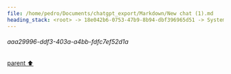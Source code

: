 ```yaml
---
file: /home/pedro/Documents/chatgpt_export/Markdown/New chat (1).md
heading_stack: <root> -> 18e042b6-0753-47b9-8b94-dbf396965d51 -> System -> 705df361-3567-44f4-ad9c-70bb5d82744c -> System -> aaa29996-ddf3-403a-a4bb-fdfc7ef52d1a
---
```

###### aaa29996-ddf3-403a-a4bb-fdfc7ef52d1a
[parent ⬆️](#705df361-3567-44f4-ad9c-70bb5d82744c)

